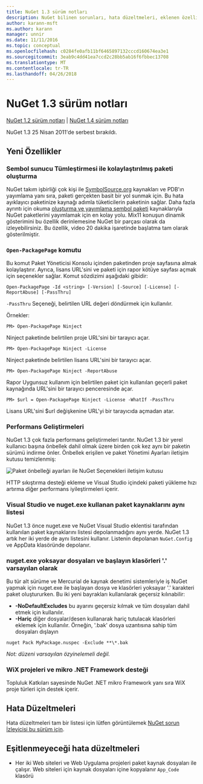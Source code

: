 ```yaml
---
title: NuGet 1.3 sürüm notları
description: NuGet bilinen sorunları, hata düzeltmeleri, eklenen özellikleri ve dcr dahil olmak üzere 1.3 için sürüm notları.
author: karann-msft
ms.author: karann
manager: unnir
ms.date: 11/11/2016
ms.topic: conceptual
ms.openlocfilehash: c0284fe0afb11bf6465897132cccd160674ea3e1
ms.sourcegitcommit: 3eab9c4dd41ea7ccd2c28bb5ab16f6fbbec13708
ms.translationtype: MT
ms.contentlocale: tr-TR
ms.lasthandoff: 04/26/2018
---
```

# <a name="nuget-13-release-notes"></a>NuGet 1.3 sürüm notları

[NuGet 1.2 sürüm notları](../release-notes/nuget-1.2.md) | [NuGet 1.4 sürüm notları](../release-notes/nuget-1.4.md)

NuGet 1.3 25 Nisan 2011'de serbest bırakıldı.

## <a name="new-features"></a>Yeni Özellikler

### <a name="streamlined-package-creation-with-symbol-server-integration"></a>Sembol sunucu Tümleştirmesi ile kolaylaştırılmış paketi oluşturma

NuGet takım işbirliği çok kişi ile [SymbolSource.org](http://www.symbolsource.org/) kaynakları ve PDB'ın yayımlama yanı sıra, paketi gerçekten basit bir yol sunmak için. Bu hata ayıklayıcı paketinize kaynağı adımla tüketicilerin paketinin sağlar. Daha fazla ayrıntı için okuma [oluşturma ve yayımlama sembol paketi](../create-packages/symbol-packages.md) kaynaklarıyla NuGet paketlerini yayımlamak için en kolay yolu. Mix11 konuşun dinamik gösterimini bu özellik derinlemesine NuGet bir parçası olarak da izleyebilirsiniz. Bu özellik, video 20 dakika işaretinde başlatma tam olarak gösterilmiştir.

### <a name="open-packagepage-command"></a>`Open-PackagePage` komutu

Bu komut Paket Yöneticisi Konsolu içinden paketinden proje sayfasına almak kolaylaştırır. Ayrıca, lisans URL'sini ve paketi için rapor kötüye sayfası açmak için seçenekler sağlar.
Komut sözdizimi aşağıdaki gibidir:

    Open-PackagePage -Id <string> [-Version] [-Source] [-License] [-ReportAbuse] [-PassThru]

`-PassThru` Seçeneği, belirtilen URL değeri döndürmek için kullanılır.

Örnekler:

    PM> Open-PackagePage Ninject

Ninject paketinde belirtilen proje URL'sini bir tarayıcı açar.

    PM> Open-PackagePage Ninject -License

Ninject paketinde belirtilen lisans URL'sini bir tarayıcı açar.

    PM> Open-PackagePage Ninject -ReportAbuse

Rapor Uygunsuz kullanım için belirtilen paket için kullanılan geçerli paket kaynağında URL'sini bir tarayıcı penceresinde açar.

    PM> $url = Open-PackagePage Ninject -License -WhatIf -PassThru

Lisans URL'sini $url değişkenine URL'yi bir tarayıcıda açmadan atar.

### <a name="performance-improvements"></a>Performans Geliştirmeleri

NuGet 1.3 çok fazla performans geliştirmeleri tanıtır. NuGet 1.3 bir yerel kullanıcı başına önbellek dahil olmak üzere birden çok kez aynı bir paketin sürümü indirme önler. Önbellek erişilen ve paket Yönetimi Ayarları iletişim kutusu temizlenmiş:

![Paket önbelleği ayarları ile NuGet Seçenekleri iletişim kutusu](./media/nuget-options.png)

HTTP sıkıştırma desteği ekleme ve Visual Studio içindeki paketi yükleme hızı artırma diğer performans iyileştirmeleri içerir.

### <a name="visual-studio-and-nugetexe-uses-the-same-list-of-package-sources"></a>Visual Studio ve nuget.exe kullanan paket kaynaklarını aynı listesi

NuGet 1.3 önce nuget.exe ve NuGet Visual Studio eklentisi tarafından kullanılan paket kaynaklarını listesi depolanmadığını aynı yerde. NuGet 1.3 artık her iki yerde de aynı listesini kullanır. Listenin depolanan `NuGet.Config` ve AppData klasöründe depolanır.

### <a name="nugetexe-ignores-files-and-folders-that-start-with--by-default"></a>nuget.exe yoksayar dosyaları ve başlayın klasörleri '.' varsayılan olarak

Bu tür alt sürüme ve Mercurial de kaynak denetimi sistemleriyle iş NuGet yapmak için nuget.exe ile başlayan dosya ve klasörleri yoksayar '.' karakteri paket oluştururken. Bu iki yeni bayrakları kullanılarak geçersiz kılınabilir:

* __-NoDefaultExcludes__ bu ayarını geçersiz kılmak ve tüm dosyaları dahil etmek için kullanılır.
* __-Hariç__ diğer dosyalar/desen kullanarak hariç tutulacak klasörleri eklemek için kullanılır. Örneğin, '.bak' dosya uzantısına sahip tüm dosyaları dışlayın

```
nuget Pack MyPackage.nuspec -Exclude **\*.bak
```  

_Not: düzeni varsayılan özyinelemeli değil._

### <a name="support-for-wix-projects-and-the-net-micro-framework"></a>WiX projeleri ve mikro .NET Framework desteği

Topluluk Katkıları sayesinde NuGet .NET mikro Framework yanı sıra WiX proje türleri için destek içerir.

## <a name="bug-fixes"></a>Hata Düzeltmeleri

Hata düzeltmeleri tam bir listesi için lütfen görüntülemek [NuGet sorun İzleyicisi bu sürüm için](http://nuget.codeplex.com/workitem/list/advanced?keyword=&status=All&type=All&priority=All&release=NuGet%201.3&assignedTo=All&component=All&sortField=LastUpdatedDate&sortDirection=Descending&page=0).

## <a name="bug-fixes-worth-noting"></a>Eşitlenmeyeceği hata düzeltmeleri

* Her iki Web siteleri ve Web Uygulama projeleri paket kaynak dosyaları ile çalışır.
Web siteleri için kaynak dosyaları içine kopyalanır `App_Code` klasörü
